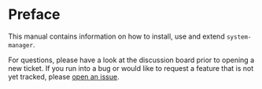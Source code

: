 # Preface

This manual contains information on how to install, use and extend `system-manager`.

For questions, please have a look at the discussion board prior to opening a new ticket.
If you run into a bug or would like to request a feature that is not yet tracked, please [open an issue](https://github.com/numtide/system-manager/issues).
